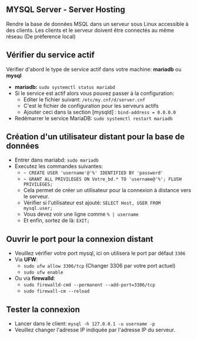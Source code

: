 ## MYSQL Server - Server Hosting

Rendre la base de données MSQL dans un serveur sous Linux accessible à des clients.
Les clients et le serveur doivent être connectés au même réseau (De préference local)

## Vérifier du service actif

Vérifier d'abord le type de service actif dans votre machine: **mariadb** ou **mysql** 
- **mariadb:** `sudo systemctl status mariabd`
- Si le service est actif alors vous pouvez passer à la configuration:
  - Editer le fichier suivant: `/etc/my.cnf/d/server.cnf`
  - C'est le fichier de configuration pour les serveurs actifs
  - Ajouter ceci dans la section [mysqld] : `bind-address = 0.0.0.0`
- Redémarrer le service MariaDB: `sudo systemctl restart mariadb`

## Création d'un utilisateur distant pour la base de données

- Entrer dans mariabd: `sudo mariadb`
- Executez les commandes suivantes:
  - `~ CREATE USER 'username'@'%' IDENTIFIED BY 'password'`
  - `~ GRANT ALL PRIVILEGES ON Votre_bd.* TO 'username@'%'; FLUSH PRIVILEGES;`
  - Cela permet de créer un utilisateur pour la connexion à distance vers le serveur.
  - Vérifier si l'utilisateur est ajouté: `SELECT Host, USER FROM mysql.user;`
  - Vous devez voir une ligne comme `% | username`
  - Et enfin, sortez de là: `EXIT;`

## Ouvrir le port pour la connexion distant

- Veuillez vérifier votre port mysql, ici on utilisera le port par défaut `3306`
- Via **UFW**:
  - `sudo ufw allow 3306/tcp` (Changer 3306 par votre port actuel)
  - `sudo ufw enable`
- Ou via **firewalld**:
  - `sudo firewalld-cmd --permanent --add-port=3306/tcp`
  - `sudo firewall-cm --reload`

## Tester la connexion

- Lancer dans le client: `mysql -h 127.0.0.1 -u username -p`
- Veuillez changer l'adresse IP indiquée par l'adresse IP du serveur.
